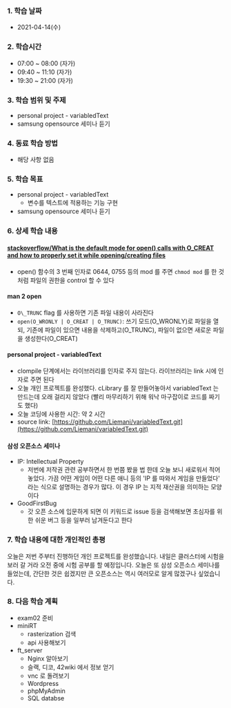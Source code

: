 ### 1. 학습 날짜

- 2021-04-14(수)

### 2. 학습시간

- 07:00 ~ 08:00 (자가)
- 09:40 ~ 11:10 (자가)
- 19:30 ~ 21:00 (자가)

### 3. 학습 범위 및 주제

- personal project - variabledText
- samsung opensource 세미나 듣기

### 4. 동료 학습 방법

- 해당 사항 없음

### 5. 학습 목표

- personal project - variabledText
  - 변수를 텍스트에 적용하는 기능 구현
- samsung opensource 세미나 듣기

### 6. 상세 학습 내용

#### [stackoverflow/What is the default mode for open() calls with O_CREAT and how to properly set it while opening/creating files](https://stackoverflow.com/questions/28533553/what-is-the-default-mode-for-open-calls-with-o-creat-and-how-to-properly-set-i)

- open() 함수의 3 번째 인자로 0644, 0755 등의 mod 를 주면 `chmod mod` 를 한 것 처럼 파일의 권한을 control 할 수 있다

#### man 2 open

- `O\_TRUNC` flag 를 사용하면 기존 파일 내용이 사라진다
- `open(O_WRONLY | O_CREAT | O_TRUNC)`: 쓰기 모드(O\_WRONLY)로 파일을 열되, 기존에 파일이 있으면 내용을 삭제하고(O\_TRUNC), 파일이 없으면 새로운 파일을 생성한다(O\_CREAT)

#### personal project - variabledText

- clompile 단계에서는 라이브러리를 인자로 주지 않는다. 라이브러리는 link 시에 인자로 주면 된다
- 오늘 개인 프로젝트를 완성했다. cLibrary 를 잘 만들어놓아서 variabledText 는 만드는데 오래 걸리지 않았다 (빨리 마무리하기 위해 워낙 마구잡이로 코드를 짜기도 했다)
- 오늘 코딩에 사용한 시간: 약 2 시간
- source link: [https://github.com/Liemani/variabledText.git](https://github.com/Liemani/variabledText.git)

#### 삼성 오픈소스 세미나

- IP: Intellectual Property
  - 저번에 저작권 관련 공부하면서 한 번쯤 봤을 법 한데 오늘 보니 새로워서 적어놓았다. 가끔 어떤 게임이 어떤 다른 애니 등의 'IP 를 따와서 게임을 만들었다' 라는 식으로 설명하는 경우가 많다. 이 경우 IP 는 지적 재산권을 의미하는 모양이다
- GoodFirstBug
  - 갓 오픈 소스에 입문하게 되면 이 키워드로 issue 등을 검색해보면 초심자를 위한 쉬운 버그 등을 일부러 남겨둔다고 한다

### 7. 학습 내용에 대한 개인적인 총평

오늘은 저번 주부터 진행하던 개인 프로젝트를 완성했습니다. 내일은 클러스터에 시험을 보러 갈 거라 오전 중에 시험 공부를 할 예정입니다. 오늘은 또 삼성 오픈소스 세미나를 들었는데, 간단한 것은 쉽겠지만 큰 오픈소스는 역시 여러모로 알게 많겠구나 싶었습니다.

### 8. 다음 학습 계획

- exam02 준비 
- miniRT
  - rasterization 검색
  - api 사용해보기
- ft\_server
  - Nginx 알아보기
  - 슬랙, 디코, 42wiki 에서 정보 얻기
  - vnc 로 돌려보기
  - Wordpress
  - phpMyAdmin
  - SQL databse
